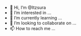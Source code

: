- 👋 Hi, I’m @Itzsura
- 👀 I’m interested in ...
- 🌱 I’m currently learning ...
- 💞️ I’m looking to collaborate on ...
- 📫 How to reach me ...

<!---
Itzsura/Itzsura is a ✨ special ✨ repository because its `README.md` (this file) appears on your GitHub profile.
You can click the Preview link to take a look at your changes.
--->
